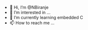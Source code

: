 - 👋 Hi, I’m @NBiranje
- 👀 I’m interested in ...
- 🌱 I’m currently learning embedded C
- 📫 How to reach me ...

<!---
NBiranje/NBiranje is a ✨ special ✨ repository because its `README.md` (this file) appears on your GitHub profile.
You can click the Preview link to take a look at your changes.
--->
